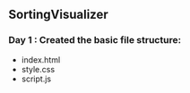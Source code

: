 ﻿## SortingVisualizer
### Day 1 : Created the basic file structure:
 - index.html 
 - style.css 
 - script.js 
